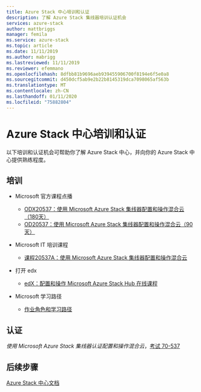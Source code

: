 ```yaml
---
title: Azure Stack 中心培训和认证
description: 了解 Azure Stack 集线器培训认证机会
services: azure-stack
author: mattbriggs
manager: femila
ms.service: azure-stack
ms.topic: article
ms.date: 11/11/2019
ms.author: mabrigg
ms.lastreviewed: 11/11/2019
ms.reviewer: efemmano
ms.openlocfilehash: 8dfbb81b9696aeb939455906700f8194e6f5e0a8
ms.sourcegitcommit: d450dcf5ab9e2b22b8145319dca7098065af563b
ms.translationtype: MT
ms.contentlocale: zh-CN
ms.lasthandoff: 01/11/2020
ms.locfileid: "75882804"
---
```

# <a name="azure-stack-hub-training-and-certification"></a>Azure Stack 中心培训和认证

以下培训和认证机会可帮助你了解 Azure Stack 中心，并向你的 Azure Stack 中心提供熟练程度。

## <a name="training"></a>培训

- Microsoft 官方课程点播
   - [ODX20537：使用 Microsoft Azure Stack 集线器配置和操作混合云（180天）](https://www.microsoft.com/en-us/learning/course.aspx?cid=ODX20537)
   - [OD20537：使用 Microsoft Azure Stack 集线器配置和操作混合云（90天）](https://www.microsoft.com/en-us/learning/course.aspx?cid=OD20537)

- Microsoft IT 培训课程
   - [课程20537A：使用 Microsoft Azure Stack 集线器配置和操作混合云](https://aka.ms/azsmoc)

- 打开 edx
   - [edX：配置和操作 Microsoft Azure Stack Hub 在线课程](https://aka.ms/AzureStackMOOC)
   
- Microsoft 学习路径
   - [作业角色和学习路径](https://azure.microsoft.com/training/learning-paths/)

## <a name="certification"></a>认证

*使用 Microsoft Azure Stack 集线器认证配置和操作混合云*，[考试 70-537](https://www.microsoft.com/learning/exam-70-537.aspx)

## <a name="next-steps"></a>后续步骤

[Azure Stack 中心文档](/azure-stack/operator)
